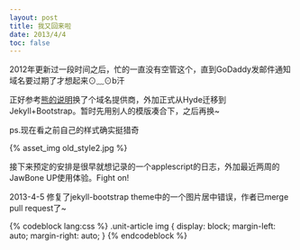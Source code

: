```yaml
---
layout: post
title: 我又回来啦
date: 2013/4/4
toc: false
---
```


2012年更新过一段时间之后，忙的一直没有空管这个，直到GoDaddy发邮件通知域名要过期了才想起来⊙﹏⊙b汗

<!--more-->

正好参考[熊的说明](http://dangfan.me/godaddy-me.html)换了个域名提供商，外加正式从Hyde迁移到Jekyll+Bootstrap。暂时先用别人的模版凑合下，之后再换~

ps.现在看之前自己的样式确实挺猎奇

{% asset_img old_style2.jpg %}

接下来预定的安排是很早就想记录的一个applescript的日志，外加最近两周的JawBone UP使用体验。Fight on!

2013-4-5 修复了jekyll-bootstrap theme中的一个图片居中错误，作者已merge pull request了~

{% codeblock lang:css %} 
.unit-article img {
   display: block;
   margin-left: auto;
   margin-right: auto;
 }
{% endcodeblock %}